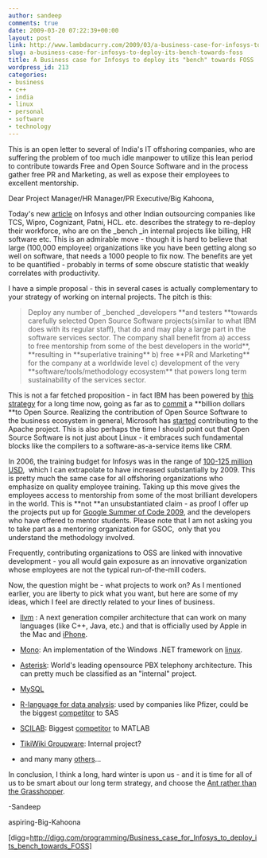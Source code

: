```yaml
---
author: sandeep
comments: true
date: 2009-03-20 07:22:39+00:00
layout: post
link: http://www.lambdacurry.com/2009/03/a-business-case-for-infosys-to-deploy-its-bench-towards-foss/
slug: a-business-case-for-infosys-to-deploy-its-bench-towards-foss
title: A Business case for Infosys to deploy its "bench" towards FOSS
wordpress_id: 213
categories:
- business
- c++
- india
- linux
- personal
- software
- technology
---
```


This is an open letter to several of India's IT offshoring companies, who are suffering the problem of too much idle manpower to utilize this lean period to contribute towards Free and Open Source Software and in the process gather free PR and Marketing, as well as expose their employees to excellent mentorship.

Dear Project Manager/HR Manager/PR Executive/Big Kahoona,

Today's new [article](http://www.livemint.com/2009/03/19214953/Infosys-shifting-10-of-its-em.html?h=B) on Infosys and other Indian outsourcing companies like TCS, Wipro, Cognizant, Patni, HCL. etc. describes the strategy to re-deploy their workforce, who are on the _bench _in internal projects like billing, HR software etc. This is an admirable move - though it is hard to believe that large (100,000 employee) organizations like you have been getting along so well on software, that needs a 1000 people to fix now. The benefits are yet to be quantified - probably in terms of some obscure statistic that weakly correlates with productivity.

I have a simple proposal - this in several cases is actually complementary to your strategy of working on internal projects. The pitch is this:


<blockquote>Deploy any number of _benched _developers **and testers **towards carefully selected Open Source Software projects(similar to what IBM does with its regular staff), that do and may play a large part in the software services sector. The company shall benefit from a) access to free mentorship from some of the best developers in the world**, **resulting in **superlative training** b) free **PR and Marketing** for the company at a worldwide level c) development of the very **software/tools/methodology ecosystem** that powers long term sustainability of the services sector.</blockquote>


This is not a far fetched proposition - in fact IBM has been powered by [this strategy](http://blogs.zdnet.com/open-source/?p=3687) for a long time now, going as far as to [commit](http://www.internetnews.com/dev-news/article.php/576091) a **billion dollars **to Open Source. Realizing the contribution of Open Source Software to the business ecosystem in general, Microsoft has [started](http://developers.slashdot.org/article.pl?sid=09%2F01%2F21%2F230210) contributing to the Apache project. This is also perhaps the time I should point out that Open Source Software is not just about Linux - it embraces such fundamental blocks like the compilers to a software-as-a-service items like CRM.

In 2006, the training budget for Infosys was in the range of [100-125 million USD](http://globaltechforum.eiu.com/index.asp?layout=rich_story&channelid=2&categoryid=12&doc_id=9487),  which I can extrapolate to have increased substantially by 2009. This is pretty much the same case for all offshoring organizations who emphasize on quality employee training. Taking up this move gives the employees access to mentorship from some of the most brilliant developers in the world. This is **not **an unsubstantiated claim - as proof I offer up the projects put up for [Google Summer of Code 2009](http://socghop.appspot.com/program/home/google/gsoc2009), and the developers who have offered to mentor students. Please note that I am not asking you to take part as a mentoring organization for GSOC,  only that you understand the methodology involved.

Frequently, contributing organizations to OSS are linked with innovative development - you all would gain exposure as an innovative organization whose employees are not the typical run-of-the-mill coders.

Now, the question might be - what projects to work on? As I mentioned earlier, you are liberty to pick what you want, but here are some of my ideas, which I feel are directly related to your lines of business.



	
  * [llvm](http://socghop.appspot.com/org/show/google/gsoc2009/llvm) : A next generation compiler architecture that can work on many languages (like C++, Java, etc.) and that is officially used by Apple in the Mac and [iPhone](http://www.appleinsider.com/articles/08/06/20/apples_other_open_secret_the_llvm_complier.html).

	
  * [Mono](http://socghop.appspot.com/org/show/google/gsoc2009/mono): An implementation of the Windows .NET framework on [linux](http://www.informationweek.com/news/software/open_source/showArticle.jhtml?articleID=210800005).

	
  * [Asterisk](http://socghop.appspot.com/org/show/google/gsoc2009/asterisk): World's leading opensource PBX telephony architecture. This can pretty much be classified as an "internal" project.

	
  * [MySQL](http://socghop.appspot.com/org/show/google/gsoc2009/ccharles)

	
  * [R-language for data analysis](http://socghop.appspot.com/org/show/google/gsoc2009/rf): used by companies like Pfizer, could be the biggest [competitor](http://www.nytimes.com/2009/01/07/technology/business-computing/07program.html) to SAS

	
  * [SCILAB](http://socghop.appspot.com/org/show/google/gsoc2009/scilab): Biggest [competitor](http://en.wikipedia.org/wiki/Scilab) to MATLAB

	
  * [TikiWiki Groupware](http://socghop.appspot.com/org/show/google/gsoc2009/tikiwiki): Internal project?

	
  * and many many [others](http://code.google.com/p/google-summer-of-code/wiki/AdviceforStudents)...


In conclusion, I think a long, hard winter is upon us - and it is time for all of us to be smart about our long term strategy, and choose the [Ant rather than the Grasshopper](http://en.wikipedia.org/wiki/The_Ant_and_the_Grasshopper).

-Sandeep

aspiring-Big-Kahoona

[digg=http://digg.com/programming/Business_case_for_Infosys_to_deploy_its_bench_towards_FOSS]
